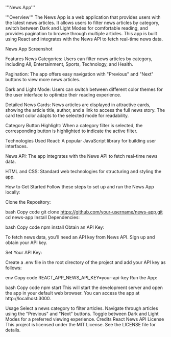 '''News App'''

'''Overview'''
The News App is a web application that provides users with the latest news articles. It allows users to filter news articles by category, switch between Dark and Light Modes for comfortable reading, and provides pagination to browse through multiple articles. This app is built using React and integrates with the News API to fetch real-time news data.

News App Screenshot

Features
News Categories: Users can filter news articles by category, including All, Entertainment, Sports, Technology, and Health.

Pagination: The app offers easy navigation with "Previous" and "Next" buttons to view more news articles.

Dark and Light Mode: Users can switch between different color themes for the user interface to optimize their reading experience.

Detailed News Cards: News articles are displayed in attractive cards, showing the article title, author, and a link to access the full news story. The card text color adapts to the selected mode for readability.

Category Button Highlight: When a category filter is selected, the corresponding button is highlighted to indicate the active filter.

Technologies Used
React: A popular JavaScript library for building user interfaces.

News API: The app integrates with the News API to fetch real-time news data.

HTML and CSS: Standard web technologies for structuring and styling the app.

How to Get Started
Follow these steps to set up and run the News App locally:

Clone the Repository:

bash
Copy code
git clone https://github.com/your-username/news-app.git
cd news-app
Install Dependencies:

bash
Copy code
npm install
Obtain an API Key:

To fetch news data, you'll need an API key from News API. Sign up and obtain your API key.

Set Your API Key:

Create a .env file in the root directory of the project and add your API key as follows:

env
Copy code
REACT_APP_NEWS_API_KEY=your-api-key
Run the App:

bash
Copy code
npm start
This will start the development server and open the app in your default web browser. You can access the app at http://localhost:3000.

Usage
Select a news category to filter articles.
Navigate through articles using the "Previous" and "Next" buttons.
Toggle between Dark and Light Modes for a preferred viewing experience.
Credits
React
News API
License
This project is licensed under the MIT License. See the LICENSE file for details.
